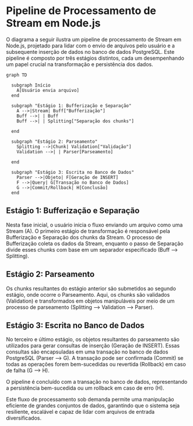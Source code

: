 # Pipeline de Processamento de Stream em Node.js

O diagrama a seguir ilustra um pipeline de processamento de Stream em Node.js, projetado para lidar com o envio de arquivos pelo usuário e a subsequente inserção de dados no banco de dados PostgreSQL. Este pipeline é composto por três estágios distintos, cada um desempenhando um papel crucial na transformação e persistência dos dados.

```mermaid
graph TD

  subgraph Início
    A[Usuário envia arquivo]
  end

  subgraph "Estágio 1: Bufferização e Separação"
    A -->|Stream| Buff["Bufferização"]
    Buff -->| | Buff
    Buff -->| | Splitting["Separação dos chunks"] 
  
  end
  
  subgraph "Estágio 2: Parseamento"
    Splitting -->|Chunk| Validation["Validação"]
    Validation -->| | Parser[Parseamento]

  end

  subgraph "Estágio 3: Escrita no Banco de Dados"
    Parser -->|Objeto| F[Geração de INSERT]
    F -->|Query| G[Transação no Banco de Dados]
    G -->|Commit/Rollback| H[Conclusão]
  end

```

## Estágio 1: Bufferização e Separação

Nesta fase inicial, o usuário inicia o fluxo enviando um arquivo como uma Stream (A). O primeiro estágio de transformação é responsável pela Bufferização e Separação dos chunks da Stream. O processo de Bufferização coleta os dados da Stream, enquanto o passo de Separação divide esses chunks com base em um separador especificado (Buff --> Splitting).

## Estágio 2: Parseamento

Os chunks resultantes do estágio anterior são submetidos ao segundo estágio, onde ocorre o Parseamento. Aqui, os chunks são validados (Validation) e transformados em objetos manipuláveis por meio de um processo de parseamento (Splitting --> Validation --> Parser).

## Estágio 3: Escrita no Banco de Dados

No terceiro e último estágio, os objetos resultantes do parseamento são utilizados para gerar consultas de inserção (Geração de INSERT). Essas consultas são encapsuladas em uma transação no banco de dados PostgreSQL (Parser --> G). A transação pode ser confirmada (Commit) se todas as operações forem bem-sucedidas ou revertida (Rollback) em caso de falha (G --> H).

O pipeline é concluído com a transação no banco de dados, representando a persistência bem-sucedida ou um rollback em caso de erro (H).

Este fluxo de processamento sob demanda permite uma manipulação eficiente de grandes conjuntos de dados, garantindo que o sistema seja resiliente, escalável e capaz de lidar com arquivos de entrada diversificados.
